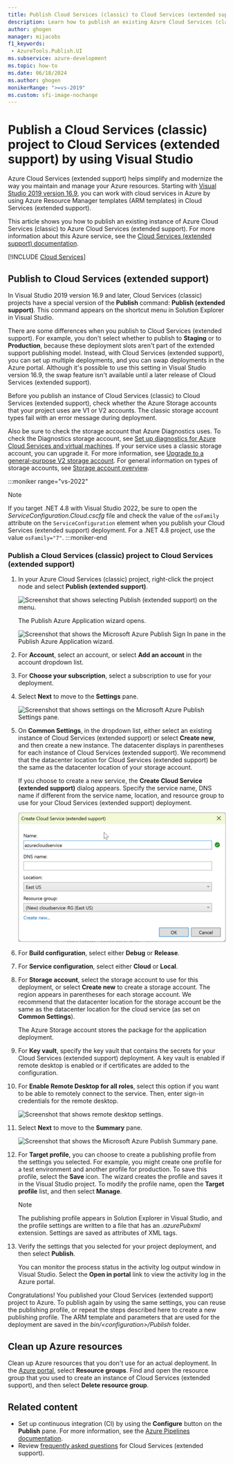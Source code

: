 ```yaml
---
title: Publish Cloud Services (classic) to Cloud Services (extended support) - Visual Studio
description: Learn how to publish an existing Azure Cloud Services (classic) project to Azure Cloud Services (extended support) by using an Azure Resource Manager template (ARM template) in Visual Studio on Windows.
author: ghogen
manager: mijacobs
f1_keywords:
 - AzureTools.Publish.UI
ms.subservice: azure-development
ms.topic: how-to
ms.date: 06/18/2024
ms.author: ghogen
monikerRange: ">=vs-2019"
ms.custom: sfi-image-nochange
---
```


# Publish a Cloud Services (classic) project to Cloud Services (extended support) by using Visual Studio

Azure Cloud Services (extended support) helps simplify and modernize the way you maintain and manage your Azure resources. Starting with [Visual Studio 2019 version 16.9](https://visualstudio.microsoft.com/vs/), you can work with cloud services in Azure by using Azure Resource Manager templates (ARM templates) in Cloud Services (extended support).

This article shows you how to publish an existing instance of Azure Cloud Services (classic) to Azure Cloud Services (extended support). For more information about this Azure service, see the [Cloud Services (extended support) documentation](/azure/cloud-services-extended-support/overview).

[!INCLUDE [Cloud Services](./includes/cloud-services-legacy.md)]

## Publish to Cloud Services (extended support)

In Visual Studio 2019 version 16.9 and later, Cloud Services (classic) projects have a special version of the **Publish** command: **Publish (extended support)**. This command appears on the shortcut menu in Solution Explorer in Visual Studio.

There are some differences when you publish to Cloud Services (extended support). For example, you don't select whether to publish to **Staging** or to **Production**, because these deployment slots aren't part of the extended support publishing model. Instead, with Cloud Services (extended support), you can set up multiple deployments, and you can swap deployments in the Azure portal. Although it's possible to use this setting in Visual Studio version 16.9, the swap feature isn't available until a later release of Cloud Services (extended support).

Before you publish an instance of Cloud Services (classic) to Cloud Services (extended support), check whether the Azure Storage accounts that your project uses are V1 or V2 accounts. The classic storage account types fail with an error message during deployment.

Also be sure to check the storage account that Azure Diagnostics uses. To check the Diagnostics storage account, see [Set up diagnostics for Azure Cloud Services and virtual machines](vs-azure-tools-diagnostics-for-cloud-services-and-virtual-machines.md). If your service uses a classic storage account, you can upgrade it. For more information, see [Upgrade to a general-purpose V2 storage account](/azure/storage/common/storage-account-upgrade?tabs=azure-portal). For general information on types of storage accounts, see [Storage account overview](/azure/storage/common/storage-account-overview).

:::moniker range="vs-2022"
> [!NOTE]
> If you target .NET 4.8 with Visual Studio 2022, be sure to open the *ServiceConfiguration.Cloud.cscfg* file and check the value of the `osFamily` attribute on the `ServiceConfiguration` element when you publish your Cloud Services (extended support) deployment. For a .NET 4.8 project, use the value `osFamily="7"`.
:::moniker-end

### Publish a Cloud Services (classic) project to Cloud Services (extended support)

1. In your Azure Cloud Services (classic) project, right-click the project node and select **Publish (extended support)**.

   ![Screenshot that shows selecting Publish (extended support) on the menu.](./media/cloud-services-extended-support/publish-commands-on-menu.png)

   The Publish Azure Application wizard opens.

   ![Screenshot that shows the Microsoft Azure Publish Sign In pane in the Publish Azure Application wizard.](./media/cloud-services-extended-support/publish-step1.png)

1. For **Account**, select an account, or select **Add an account** in the account dropdown list.

1. For **Choose your subscription**, select a subscription to use for your deployment.

1. Select **Next** to move to the **Settings** pane.

   ![Screenshot that shows settings on the Microsoft Azure Publish Settings pane.](./media/cloud-services-extended-support/publish-settings.png)

1. On **Common Settings**, in the dropdown list, either select an existing instance of Cloud Services (extended support) or select **Create new**, and then create a new instance. The datacenter displays in parentheses for each instance of Cloud Services (extended support). We recommend that the datacenter location for Cloud Services (extended support) be the same as the datacenter location of your storage account.

   If you choose to create a new service, the **Create Cloud Service (extended support)** dialog appears. Specify the service name, DNS name if different from the service name, location, and resource group to use for your Cloud Services (extended support) deployment.

   ![Screenshot that shows the Create a Cloud Services (extended support) deployment pane.](./media/cloud-services-extended-support/extended-support-dialog.png)

1. For **Build configuration**, select either **Debug** or **Release**.

1. For **Service configuration**, select either **Cloud** or **Local**.

1. For **Storage account**, select the storage account to use for this deployment, or select **Create new** to create a storage account. The region appears in parentheses for each storage account. We recommend that the datacenter location for the storage account be the same as the datacenter location for the cloud service (as set on **Common Settings**).

   The Azure Storage account stores the package for the application deployment.

1. For **Key vault**, specify the key vault that contains the secrets for your Cloud Services (extended support) deployment. A key vault is enabled if remote desktop is enabled or if certificates are added to the configuration.

1. For **Enable Remote Desktop for all roles**, select this option if you want to be able to remotely connect to the service. Then, enter sign-in credentials for the remote desktop.

   ![Screenshot that shows remote desktop settings.](./media/cloud-services-extended-support/remote-desktop-configuration.png)

1. Select **Next** to move to the **Summary** pane.

   ![Screenshot that shows the Microsoft Azure Publish Summary pane.](./media/cloud-services-extended-support/publish-summary.png)

1. For **Target profile**, you can choose to create a publishing profile from the settings you selected. For example, you might create one profile for a test environment and another profile for production. To save this profile, select the **Save** icon. The wizard creates the profile and saves it in the Visual Studio project. To modify the profile name, open the **Target profile** list, and then select **Manage**.

   > [!NOTE]
   > The publishing profile appears in Solution Explorer in Visual Studio, and the profile settings are written to a file that has an *.azurePubxml* extension. Settings are saved as attributes of XML tags.

1. Verify the settings that you selected for your project deployment, and then select **Publish**.

   You can monitor the process status in the activity log output window in Visual Studio. Select the **Open in portal** link to view the activity log in the Azure portal.

Congratulations! You published your Cloud Services (extended support) project to Azure. To publish again by using the same settings, you can reuse the publishing profile, or repeat the steps described here to create a new publishing profile. The ARM template and parameters that are used for the deployment are saved in the *bin/\<configuration\>/Publish* folder.

## Clean up Azure resources

Clean up Azure resources that you don't use for an actual deployment. In the [Azure portal](https://portal.azure.com), select **Resource groups**. Find and open the resource group that you used to create an instance of Cloud Services (extended support), and then select **Delete resource group**.

## Related content

- Set up continuous integration (CI) by using the **Configure** button on the **Publish** pane. For more information, see the [Azure Pipelines documentation](/azure/devops/pipelines/?view=azure-devops&preserve-view=true).
- Review [frequently asked questions](/azure/cloud-services-extended-support/faq) for Cloud Services (extended support).
